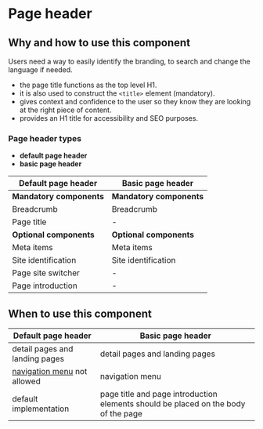 # Page header

## Why and how to use this component

Users need a way to easily identify the branding, to search and change the
language if needed.

* the page title functions as the top level H1.
* it is also used to construct the `<title>` element (mandatory).
* gives context and confidence to the user so they know they are looking at the
  right piece of content.
* provides an H1 title for accessibility and SEO purposes.

### Page header types

* **default page header**
* **basic page header**

| Default page header      | Basic page header        |
| ------------------------ | ------------------------ |
| **Mandatory components** | **Mandatory components** |
| Breadcrumb               | Breadcrumb               |
| Page title               | -                        |
| **Optional components**  | **Optional components**  |
| Meta items               | Meta items               |
| Site identification      | Site identification      |
| Page site switcher       | -                        |
| Page introduction        | -                        |

## When to use this component

| Default page header                                 | Basic page header                                                                  |
| --------------------------------------------------- | ---------------------------------------------------------------------------------- |
| detail pages and landing pages                      | detail pages and landing pages                                                     |
| [navigation menu](ecl-navigation-menus) not allowed | navigation menu                                                                    |
| default implementation                              | page title and page introduction elements should be placed on the body of the page |
